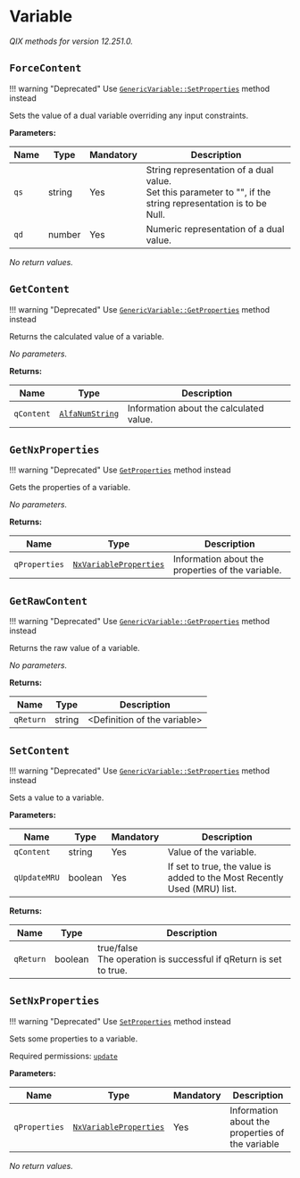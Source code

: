 
<!-- markdownlint-disable -->
<!-- proselint-disable -->
# Variable

_QIX methods for version 12.251.0._

## `ForceContent`

!!! warning "Deprecated"
    Use [`GenericVariable::SetProperties`](./genericvariable.md#genericvariable::setproperties) method instead

Sets the value of a dual variable overriding any input constraints.


**Parameters:**

| Name | Type | Mandatory | Description |
| ---- | ---- | --------- | ----------- |
| `qs` | string | Yes | String representation of a dual value.<br>Set this parameter to "", if the string representation is to be Null. |
| `qd` | number | Yes | Numeric representation of a dual value. |

_No return values._

## `GetContent`

!!! warning "Deprecated"
    Use [`GenericVariable::GetProperties`](./genericvariable.md#genericvariable::getproperties) method instead

Returns the calculated value of a variable.


_No parameters._

**Returns:**

| Name | Type | Description |
| ---- | ---- | ----------- |
| `qContent` | [`AlfaNumString`](./definitions.md#alfanumstring) | Information about the calculated value. |

## `GetNxProperties`

!!! warning "Deprecated"
    Use [`GetProperties`](./genericvariable.md#getproperties) method instead

Gets the properties of a variable.


_No parameters._

**Returns:**

| Name | Type | Description |
| ---- | ---- | ----------- |
| `qProperties` | [`NxVariableProperties`](./definitions.md#nxvariableproperties) | Information about the properties of the variable. |

## `GetRawContent`

!!! warning "Deprecated"
    Use [`GenericVariable::GetProperties`](./genericvariable.md#genericvariable::getproperties) method instead

Returns the raw value of a variable.


_No parameters._

**Returns:**

| Name | Type | Description |
| ---- | ---- | ----------- |
| `qReturn` | string | &lt;Definition of the variable&gt; |

## `SetContent`

!!! warning "Deprecated"
    Use [`GenericVariable::SetProperties`](./genericvariable.md#genericvariable::setproperties) method instead

Sets a value to a variable.


**Parameters:**

| Name | Type | Mandatory | Description |
| ---- | ---- | --------- | ----------- |
| `qContent` | string | Yes | Value of the variable. |
| `qUpdateMRU` | boolean | Yes | If set to true, the value is added to the Most Recently Used (MRU) list. |

**Returns:**

| Name | Type | Description |
| ---- | ---- | ----------- |
| `qReturn` | boolean | true/false<br>The operation is successful if qReturn is set to true. |

## `SetNxProperties`

!!! warning "Deprecated"
    Use [`SetProperties`](./genericvariable.md#setproperties) method instead

Sets some properties to a variable.

Required permissions: [`update`](https://core.qlik.com/services/qix-engine/access-control/#actions)

**Parameters:**

| Name | Type | Mandatory | Description |
| ---- | ---- | --------- | ----------- |
| `qProperties` | [`NxVariableProperties`](./definitions.md#nxvariableproperties) | Yes | Information about the properties of the variable |

_No return values._
